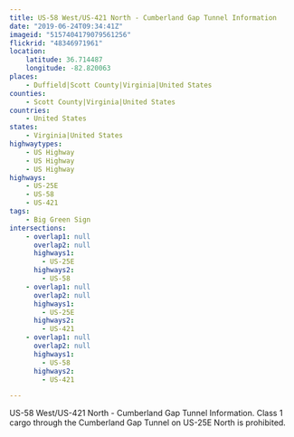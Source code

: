 ```yaml
---
title: US-58 West/US-421 North - Cumberland Gap Tunnel Information
date: "2019-06-24T09:34:41Z"
imageid: "5157404179079561256"
flickrid: "48346971961"
location:
    latitude: 36.714487
    longitude: -82.820063
places:
    - Duffield|Scott County|Virginia|United States
counties:
    - Scott County|Virginia|United States
countries:
    - United States
states:
    - Virginia|United States
highwaytypes:
    - US Highway
    - US Highway
    - US Highway
highways:
    - US-25E
    - US-58
    - US-421
tags:
    - Big Green Sign
intersections:
    - overlap1: null
      overlap2: null
      highways1:
        - US-25E
      highways2:
        - US-58
    - overlap1: null
      overlap2: null
      highways1:
        - US-25E
      highways2:
        - US-421
    - overlap1: null
      overlap2: null
      highways1:
        - US-58
      highways2:
        - US-421

---
```

US-58 West/US-421 North - Cumberland Gap Tunnel Information.  Class 1 cargo through the Cumberland Gap Tunnel on US-25E North is prohibited.